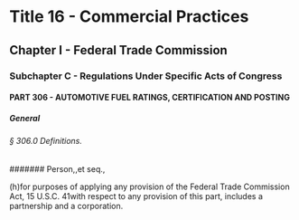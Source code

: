
# Title 16 - Commercial Practices
## Chapter I - Federal Trade Commission
### Subchapter C - Regulations Under Specific Acts of Congress
#### PART 306 - AUTOMOTIVE FUEL RATINGS, CERTIFICATION AND POSTING
##### General
###### § 306.0 Definitions.
####### Person,,et seq.,

(h)for purposes of applying any provision of the Federal Trade Commission Act, 15 U.S.C. 41with respect to any provision of this part, includes a partnership and a corporation.
